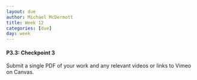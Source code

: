 ```yaml
---
layout: due
author: Michael McDermott
title: Week 12
categories: [due]
day: week
---
```

#### P3.3: Checkpoint 3
Submit a single PDF of your work and any relevant videos or links to Vimeo on Canvas.
